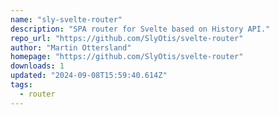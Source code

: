 ```yaml
---
name: "sly-svelte-router"
description: "SPA router for Svelte based on History API."
repo_url: "https://github.com/SlyOtis/svelte-router"
author: "Martin Ottersland"
homepage: "https://github.com/SlyOtis/svelte-router"
downloads: 1
updated: "2024-09-08T15:59:40.614Z"
tags: 
  - router
---
```

